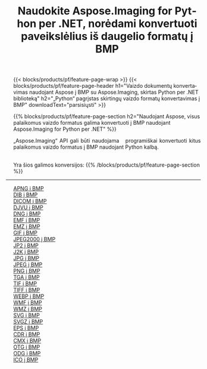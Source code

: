 ﻿---
title: Naudokite Aspose.Imaging for Python per .NET, norėdami konvertuoti paveikslėlius iš daugelio formatų į BMP 
weight: 3920
url: /lt/python-net/conversion/to/bmp 
lang: lt
langdirlevel: 2
locales: zh-hans,ja,it,ru,de,es,fr,nl,id,lt,pl,pt,vi,tr,ko,zh-hant,ar,hi,th,sv,cs,uk,he
description: Galite naudoti Aspose.Imaging for Python per .NET biblioteką, norėdami konvertuoti iš įvairių formatų į BMP
---

{{< blocks/products/pf/feature-page-wrap >}}
{{< blocks/products/pf/feature-page-header h1="Vaizdo dokumentų konvertavimas naudojant Aspose į BMP su Aspose.Imaging, skirtas Python per .NET biblioteką" h2="„Python“ pagrįstas skirtingų vaizdo formatų konvertavimas į BMP" downloadText="parsisiųsti" >}}


{{% blocks/products/pf/feature-page-section  h2="Naudojant Aspose, visus palaikomus vaizdo formatus galima konvertuoti į BMP naudojant Aspose.Imaging for Python per .NET" %}}
<p align=justify>„Aspose.Imaging“ API gali būti naudojama   programiškai konvertuoti kitus palaikomus vaizdo formatus į BMP naudojant Python kalbą.</p>
<br/>
Yra šios galimos konversijos:
{{% /blocks/products/pf/feature-page-section %}}
<div class="container-fluid productfamilypage bg-gray">
    <div class="convertypes bg-gray agp-content section">
        <div class="container">
		<hr style="margin-left:-20px;"/>
		<div class="row other-converters">
		    <div class='col-md-2 other-converter remove-lp remove-rp'><a href="/imaging/lt/python-net/conversion/apng-to-bmp" >APNG į BMP</a></div>
<div class='col-md-2 other-converter remove-lp remove-rp'><a href="/imaging/lt/python-net/conversion/dib-to-bmp" >DIB į BMP</a></div>
<div class='col-md-2 other-converter remove-lp remove-rp'><a href="/imaging/lt/python-net/conversion/dicom-to-bmp" >DICOM į BMP</a></div>
<div class='col-md-2 other-converter remove-lp remove-rp'><a href="/imaging/lt/python-net/conversion/djvu-to-bmp" >DJVU į BMP</a></div>
<div class='col-md-2 other-converter remove-lp remove-rp'><a href="/imaging/lt/python-net/conversion/dng-to-bmp" >DNG į BMP</a></div>
<div class='col-md-2 other-converter remove-lp remove-rp'><a href="/imaging/lt/python-net/conversion/emf-to-bmp" >EMF į BMP</a></div>
<div class='col-md-2 other-converter remove-lp remove-rp'><a href="/imaging/lt/python-net/conversion/emz-to-bmp" >EMZ į BMP</a></div>
<div class='col-md-2 other-converter remove-lp remove-rp'><a href="/imaging/lt/python-net/conversion/gif-to-bmp" >GIF į BMP</a></div>
<div class='col-md-2 other-converter remove-lp remove-rp'><a href="/imaging/lt/python-net/conversion/jpeg2000-to-bmp" >JPEG2000 į BMP</a></div>
<div class='col-md-2 other-converter remove-lp remove-rp'><a href="/imaging/lt/python-net/conversion/jp2-to-bmp" >JP2 į BMP</a></div>
<div class='col-md-2 other-converter remove-lp remove-rp'><a href="/imaging/lt/python-net/conversion/j2k-to-bmp" >J2K į BMP</a></div>
<div class='col-md-2 other-converter remove-lp remove-rp'><a href="/imaging/lt/python-net/conversion/jpg-to-bmp" >JPG į BMP</a></div>
<div class='col-md-2 other-converter remove-lp remove-rp'><a href="/imaging/lt/python-net/conversion/jpeg-to-bmp" >JPEG į BMP</a></div>
<div class='col-md-2 other-converter remove-lp remove-rp'><a href="/imaging/lt/python-net/conversion/png-to-bmp" >PNG į BMP</a></div>
<div class='col-md-2 other-converter remove-lp remove-rp'><a href="/imaging/lt/python-net/conversion/tga-to-bmp" >TGA į BMP</a></div>
<div class='col-md-2 other-converter remove-lp remove-rp'><a href="/imaging/lt/python-net/conversion/tif-to-bmp" >TIF į BMP</a></div>
<div class='col-md-2 other-converter remove-lp remove-rp'><a href="/imaging/lt/python-net/conversion/tiff-to-bmp" >TIFF į BMP</a></div>
<div class='col-md-2 other-converter remove-lp remove-rp'><a href="/imaging/lt/python-net/conversion/webp-to-bmp" >WEBP į BMP</a></div>
<div class='col-md-2 other-converter remove-lp remove-rp'><a href="/imaging/lt/python-net/conversion/wmf-to-bmp" >WMF į BMP</a></div>
<div class='col-md-2 other-converter remove-lp remove-rp'><a href="/imaging/lt/python-net/conversion/wmz-to-bmp" >WMZ į BMP</a></div>
<div class='col-md-2 other-converter remove-lp remove-rp'><a href="/imaging/lt/python-net/conversion/svg-to-bmp" >SVG į BMP</a></div>
<div class='col-md-2 other-converter remove-lp remove-rp'><a href="/imaging/lt/python-net/conversion/svgz-to-bmp" >SVGZ į BMP</a></div>
<div class='col-md-2 other-converter remove-lp remove-rp'><a href="/imaging/lt/python-net/conversion/eps-to-bmp" >EPS į BMP</a></div>
<div class='col-md-2 other-converter remove-lp remove-rp'><a href="/imaging/lt/python-net/conversion/cdr-to-bmp" >CDR į BMP</a></div>
<div class='col-md-2 other-converter remove-lp remove-rp'><a href="/imaging/lt/python-net/conversion/cmx-to-bmp" >CMX į BMP</a></div>
<div class='col-md-2 other-converter remove-lp remove-rp'><a href="/imaging/lt/python-net/conversion/otg-to-bmp" >OTG į BMP</a></div>
<div class='col-md-2 other-converter remove-lp remove-rp'><a href="/imaging/lt/python-net/conversion/odg-to-bmp" >ODG į BMP</a></div>
<div class='col-md-2 other-converter remove-lp remove-rp'><a href="/imaging/lt/python-net/conversion/ico-to-bmp" >ICO į BMP</a></div>
                </div>
        </div>
    </div>
</div>
<br/>

